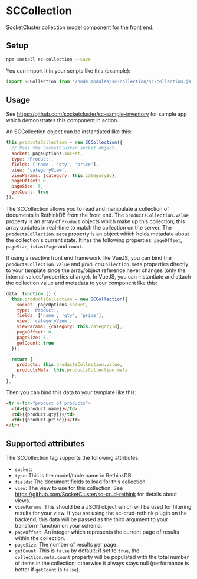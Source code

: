 # SCCollection
SocketCluster collection model component for the front end.

## Setup

```bash
npm install sc-collection --save
```

You can import it in your scripts like this (example):
```js
import SCCollection from '/node_modules/sc-collection/sc-collection.js';
```

## Usage

See https://github.com/socketcluster/sc-sample-inventory for sample app which demonstrates this component in action.

An SCCollection object can be instantiated like this:

```js
this.productsCollection = new SCCollection({
  // Pass the SocketCluster socket object.
  socket: pageOptions.socket,
  type: 'Product',
  fields: ['name', 'qty', 'price'],
  view: 'categoryView',
  viewParams: {category: this.categoryId},
  pageOffset: 0,
  pageSize: 5,
  getCount: true
});
```

The SCCollection allows you to read and manipulate a collection of documents in RethinkDB from the front end.
The ```productsCollection.value``` property is an array of `Product` objects which make up this collection; this array updates in real-time to match the collection on the server.
The ```productsCollection.meta``` property is an object which holds metadata about the collection's current state. It has the following properties: ```pageOffset```, ```pageSize```, ```isLastPage``` and ```count```.

If using a reactive front end framework like VueJS, you can bind the ```productsCollection.value``` and ```productsCollection.meta``` properties directly to your template since the array/object reference never changes (only the internal values/properties change).
In VueJS, you can instantiate and attach the collection value and metadata to your component like this:

```js
data: function () {
  this.productsCollection = new SCCollection({
    socket: pageOptions.socket,
    type: 'Product',
    fields: ['name', 'qty', 'price'],
    view: 'categoryView',
    viewParams: {category: this.categoryId},
    pageOffset: 0,
    pageSize: 5,
    getCount: true
  });

  return {
    products: this.productsCollection.value,
    productsMeta: this.productsCollection.meta
  };
},
```

Then you can bind this data to your template like this:

```html
<tr v-for="product of products">
  <td>{{product.name}}</td>
  <td>{{product.qty}}</td>
  <td>{{product.price}}</td>
</tr>
```

## Supported attributes

The SCCollection tag supports the following attributes:

- ```socket```:
- ```type```: This is the model/table name in RethinkDB.
- ```fields```: The document fields to load for this collection.
- ```view```: The view to use for this collection. See https://github.com/SocketCluster/sc-crud-rethink for details about views.
- ```viewParams```: This should be a JSON object which will be used for filtering results for your view.
If you are using the sc-crud-rethink plugin on the backend, this data will be passed as the third argument to your transform function on your schema.
- ```pageOffset```: An integer which represents the current page of results within the collection.
- ```pageSize```: The number of results per page.
- ```getCount```: This is ```false``` by default; if set to ```true```, the ```collection.meta.count``` property will be populated with the total number of items in the collection; otherwise it always stays null (performance is better if ```getCount``` is ```false```).
